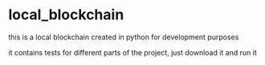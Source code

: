 # local_blockchain

this is a local blockchain created in python for development purposes

it contains tests for different parts of the project, just download it and run it
